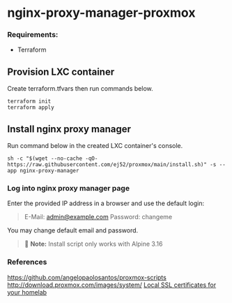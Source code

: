 # nginx-proxy-manager-proxmox

### Requirements:
- Terraform

## Provision LXC container
Create terraform.tfvars then run commands below.
```
terraform init
terraform apply
```

## Install nginx proxy manager
Run command below in the created LXC container's console.
```
sh -c "$(wget --no-cache -qO- https://raw.githubusercontent.com/ej52/proxmox/main/install.sh)" -s --app nginx-proxy-manager
```

### Log into nginx proxy manager page 
Enter the provided IP address in a browser and use the default login:

> E-Mail: admin@example.com
Password: changeme

You may change default email and password.

> :memo: **Note:** Install script only works with Alpine 3.16

### References
https://github.com/angelopaolosantos/proxmox-scripts
http://download.proxmox.com/images/system/
[Local SSL certificates for your homelab](https://youtu.be/qlcVx-k-02E?si=ilEu9mWd9zY0TXas)